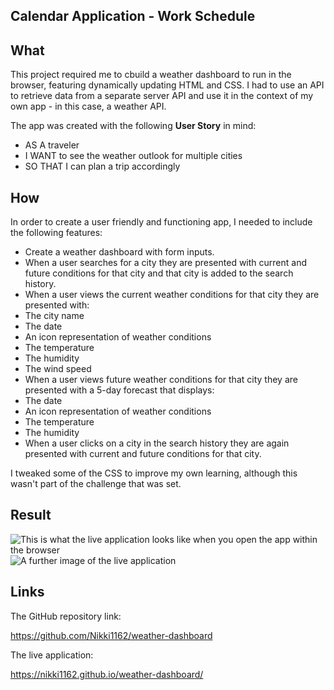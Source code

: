 ## Calendar Application - Work Schedule

## **What**
This project required me to cbuild a weather dashboard to run in the browser, featuring dynamically updating HTML and CSS. I had to use an API to retrieve data from a separate server API and use it in the context of my own app - in this case, a weather API.

The app was created with the following **User Story** in mind:

* AS A traveler
* I WANT to see the weather outlook for multiple cities
* SO THAT I can plan a trip accordingly

## **How**
In order to create a user friendly and functioning app, I needed to include the following features:


* Create a weather dashboard with form inputs.
* When a user searches for a city they are presented with current and future conditions for that city and that city is added to the search history.
* When a user views the current weather conditions for that city they are presented with:
* The city name
* The date
* An icon representation of weather conditions
* The temperature
* The humidity
* The wind speed
* When a user views future weather conditions for that city they are presented with a 5-day forecast that displays:
* The date
* An icon representation of weather conditions
* The temperature
* The humidity
* When a user clicks on a city in the search history they are again presented with current and future conditions for that city.

I tweaked some of the CSS to improve my own learning, although this wasn't part of the challenge that was set.

## **Result**

![This is what the live application looks like when you open the app within the browser](assets/images/Calendar-app-screenshot.png)
![A further image of the live application](assets/images/Calendar-app-screenshot2.png)

## **Links**

The GitHub repository link:

https://github.com/Nikki1162/weather-dashboard

The live application:

https://nikki1162.github.io/weather-dashboard/